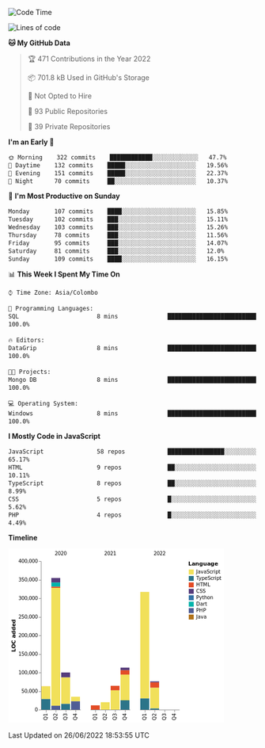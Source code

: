 
<!--START_SECTION:waka-->
![Code Time](http://img.shields.io/badge/Code%20Time-0%20secs-blue)

![Lines of code](https://img.shields.io/badge/From%20Hello%20World%20I%27ve%20Written-1%20Million%20lines%20of%20code-blue)

**🐱 My GitHub Data** 

> 🏆 471 Contributions in the Year 2022
 > 
> 📦 701.8 kB Used in GitHub's Storage 
 > 
> 🚫 Not Opted to Hire
 > 
> 📜 93 Public Repositories 
 > 
> 🔑 39 Private Repositories  
 > 
**I'm an Early 🐤** 

```text
🌞 Morning    322 commits    ████████████░░░░░░░░░░░░░   47.7% 
🌆 Daytime    132 commits    █████░░░░░░░░░░░░░░░░░░░░   19.56% 
🌃 Evening    151 commits    █████░░░░░░░░░░░░░░░░░░░░   22.37% 
🌙 Night      70 commits     ██░░░░░░░░░░░░░░░░░░░░░░░   10.37%

```
📅 **I'm Most Productive on Sunday** 

```text
Monday       107 commits    ████░░░░░░░░░░░░░░░░░░░░░   15.85% 
Tuesday      102 commits    ███░░░░░░░░░░░░░░░░░░░░░░   15.11% 
Wednesday    103 commits    ███░░░░░░░░░░░░░░░░░░░░░░   15.26% 
Thursday     78 commits     ███░░░░░░░░░░░░░░░░░░░░░░   11.56% 
Friday       95 commits     ███░░░░░░░░░░░░░░░░░░░░░░   14.07% 
Saturday     81 commits     ███░░░░░░░░░░░░░░░░░░░░░░   12.0% 
Sunday       109 commits    ████░░░░░░░░░░░░░░░░░░░░░   16.15%

```


📊 **This Week I Spent My Time On** 

```text
⌚︎ Time Zone: Asia/Colombo

💬 Programming Languages: 
SQL                      8 mins              █████████████████████████   100.0%

🔥 Editors: 
DataGrip                 8 mins              █████████████████████████   100.0%

🐱‍💻 Projects: 
Mongo DB                 8 mins              █████████████████████████   100.0%

💻 Operating System: 
Windows                  8 mins              █████████████████████████   100.0%

```

**I Mostly Code in JavaScript** 

```text
JavaScript               58 repos            ████████████████░░░░░░░░░   65.17% 
HTML                     9 repos             ██░░░░░░░░░░░░░░░░░░░░░░░   10.11% 
TypeScript               8 repos             ██░░░░░░░░░░░░░░░░░░░░░░░   8.99% 
CSS                      5 repos             █░░░░░░░░░░░░░░░░░░░░░░░░   5.62% 
PHP                      4 repos             █░░░░░░░░░░░░░░░░░░░░░░░░   4.49%

```


**Timeline**

![Chart not found](https://raw.githubusercontent.com/ccweerasinghe1994/ccweerasinghe1994/master/charts/bar_graph.png) 


 Last Updated on 26/06/2022 18:53:55 UTC
<!--END_SECTION:waka-->
